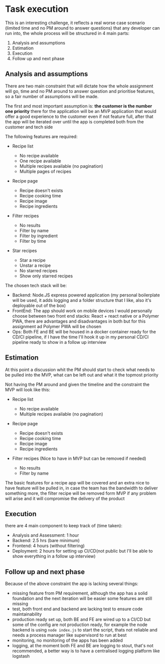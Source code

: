 # Task execution

This is an interesting challenge, it reflects a real worse case scenario (limited time and no PM around to answer questions) that any developer can run into, the whole process will be structured in 4 main parts:

1. Analysis and assumptions
2. Estimation
3. Execution
4. Follow up and next phase

## Analysis and assumptions

There are two main constraint that will dictate how the whole assignment  will go, time and no PM around to answer question and prioritise features, so a fair number of assumptions will be made.

The first and most important assumption is: **the customer is the number one priority** there for the application will be an MVP application that would offer a good experience to the customer even if not feature full, after that the app will be iterated over until the app is completed both from the customer and tech side

The following features are required:

- Recipe list
    - No recipe available
    - One recipe available
    - Multiple recipes available (no pagination)
    - Multiple pages of recipes

- Recipe page
    - Recipe doesn't exists
    - Recipe cooking time
    - Recipe image
    - Recipe ingredients

- Filter recipes
    - No results
    - Filter by name
    - Filter by ingredient
    - Filter by time

- Star recipes
    - Star a recipe
    - Unstar a recipe
    - No starred recipes
    - Show only starred recipes

The chosen tech stack will be:
- Backend: Node.JS express powered application (my personal boilerplate will be used, it adds logging and a folder structure that I like, also it's deployable out of the box)
- FrontEnd: The app should work on mobile devices I would personally choose between two front end stacks: React + react native or a Polymer PWA, there are advantages and disadvantages in both but for this assignment ad Polymer PWA will be chosen
- Ops: Both FE and BE will be housed in a docker container ready for the CD/CI pipeline, if I have the time I'll hook it up in my personal CD/CI pipeline ready to show in a follow up interview

## Estimation
At this point a discussion whit the PM should start to check what needs to be pulled into the MVP, what can be left out and what it the topmost priority

Not having the PM around and given the timeline and the constraint the MVP will look like this:

- Recipe list
    - No recipe available
    - Multiple recipes available (no pagination)

- Recipe page
    - Recipe doesn't exists
    - Recipe cooking time
    - Recipe image
    - Recipe ingredients

- Filter recipes (Nice to have in MVP but can be removed if needed)
    - No results
    - Filter by name

The basic features for a recipe app will be covered and an extra nice to have feature will be pulled in, in case the team has the bandwidth to deliver something more, the filter recipe will be removed form MVP if any problem will arise and it will compromise the delivery of the product

## Execution
there are 4 main component to keep track of (time taken):

- Analysis and Assessment: 1 hour
- Backend: 2.5 hrs (bare minimum)
- Frontend: 4 hours (without filtering)
- Deployment: 2 hours for setting up CI/CD(not public but I'll be able to show everything in a follow up interview)


## Follow up and next phase

Because of the above constraint the app is lacking several things:
- missing feature from PM requirement, although the app has a solid foundation and the next iteration will be easier some features are still missing
- test, both front end and backend are lacking test to ensure code maintainability 
- production ready set up, both BE and FE are wired up to a CI/CD but some of the config are not production ready, for example
the node backend is using `node index.js` to start the script, thats not reliable and needs a process manager like supervisord to run at best
- monitoring, no monitoring of the apps has been added
- logging, at the moment both FE and BE are logging to stout, that's not recommended, a better way is to have a centralised logging platform like logstash 